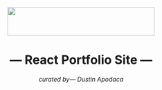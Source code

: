 <div align="center">
  <img src="https://members-csforall.imgix.net/members/logos/code-fellows-logo-horizontal-2-color-black.png" width="340" height="66">
</div>  

<h1 align="center"><b>&mdash; React Portfolio Site &mdash;</b></h1>

<p align="center"><i> curated by&mdash; Dustin Apodaca </i></p>
